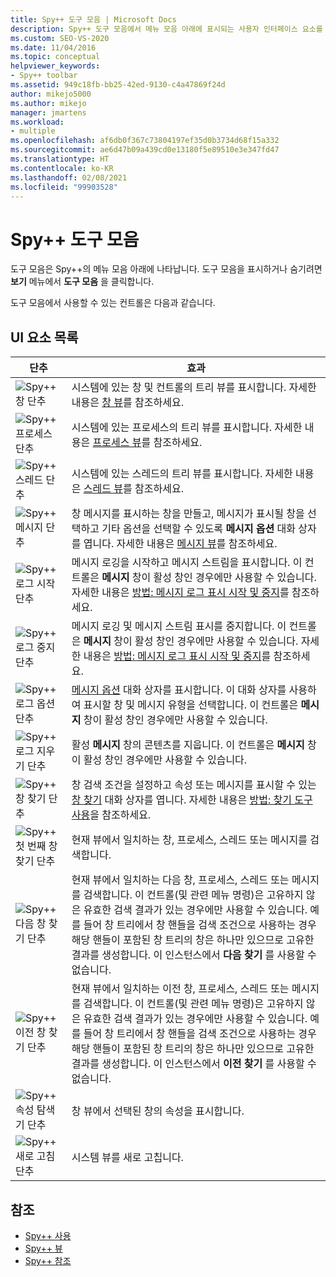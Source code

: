 ```yaml
---
title: Spy++ 도구 모음 | Microsoft Docs
description: Spy++ 도구 모음에서 메뉴 모음 아래에 표시되는 사용자 인터페이스 요소를 이해합니다. 도구 모음을 표시하거나 숨기려면 보기 메뉴에서 도구 모음을 클릭합니다.
ms.custom: SEO-VS-2020
ms.date: 11/04/2016
ms.topic: conceptual
helpviewer_keywords:
- Spy++ toolbar
ms.assetid: 949c18fb-bb25-42ed-9130-c4a47869f24d
author: mikejo5000
ms.author: mikejo
manager: jmartens
ms.workload:
- multiple
ms.openlocfilehash: af6db0f367c73804197ef35d0b3734d68f15a332
ms.sourcegitcommit: ae6d47b09a439cd0e13180f5e89510e3e347fd47
ms.translationtype: HT
ms.contentlocale: ko-KR
ms.lasthandoff: 02/08/2021
ms.locfileid: "99903528"
---
```

# <a name="spy-toolbar"></a>Spy++ 도구 모음
도구 모음은 Spy++의 메뉴 모음 아래에 나타납니다. 도구 모음을 표시하거나 숨기려면 **보기** 메뉴에서 **도구 모음** 을 클릭합니다.

 도구 모음에서 사용할 수 있는 컨트롤은 다음과 같습니다.

## <a name="uielement-list"></a>UI 요소 목록

|단추|효과|
|------------|------------|
|![Spy&#43;&#43; 창 단추](../debugger/media/icon_spy--_windows.gif "Icon_Spy++_Windows")|시스템에 있는 창 및 컨트롤의 트리 뷰를 표시합니다. 자세한 내용은 [창 뷰](../debugger/windows-view.md)를 참조하세요.|
|![Spy&#43;&#43; 프로세스 단추](../debugger/media/icon_spy--_processes.gif "Icon_Spy++_Processes")|시스템에 있는 프로세스의 트리 뷰를 표시합니다. 자세한 내용은 [프로세스 뷰](../debugger/processes-view.md)를 참조하세요.|
|![Spy&#43;&#43; 스레드 단추](../debugger/media/icon_spy--_threads.gif "Icon_Spy++_Threads")|시스템에 있는 스레드의 트리 뷰를 표시합니다. 자세한 내용은 [스레드 뷰](../debugger/threads-view.md)를 참조하세요.|
|![Spy&#43;&#43; 메시지 단추](../debugger/media/icon_spy--_messages.gif "Icon_Spy++_Messages")|창 메시지를 표시하는 창을 만들고, 메시지가 표시될 창을 선택하고 기타 옵션을 선택할 수 있도록 **메시지 옵션** 대화 상자를 엽니다. 자세한 내용은 [메시지 뷰](../debugger/messages-view.md)를 참조하세요.|
|![Spy&#43;&#43; 로그 시작 단추](../debugger/media/icon_spy--_startlog.gif "Icon_Spy++_StartLog")|메시지 로깅을 시작하고 메시지 스트림을 표시합니다. 이 컨트롤은 **메시지** 창이 활성 창인 경우에만 사용할 수 있습니다. 자세한 내용은 [방법: 메시지 로그 표시 시작 및 중지](../debugger/how-to-start-and-stop-the-message-log-display.md)를 참조하세요.|
|![Spy&#43;&#43; 로그 중지 단추](../debugger/media/icon_spy--_stoplog.gif "Icon_Spy++_StopLog")|메시지 로깅 및 메시지 스트림 표시를 중지합니다. 이 컨트롤은 **메시지** 창이 활성 창인 경우에만 사용할 수 있습니다. 자세한 내용은 [방법: 메시지 로그 표시 시작 및 중지](../debugger/how-to-start-and-stop-the-message-log-display.md)를 참조하세요.|
|![Spy&#43;&#43; 로그 옵션 단추](../debugger/media/icon_spy--_logoptions.gif "Icon_Spy++_LogOptions")|[메시지 옵션](../debugger/message-options-dialog-box.md) 대화 상자를 표시합니다. 이 대화 상자를 사용하여 표시할 창 및 메시지 유형을 선택합니다. 이 컨트롤은 **메시지** 창이 활성 창인 경우에만 사용할 수 있습니다.|
|![Spy&#43;&#43; 로그 지우기 단추](../debugger/media/spy--_clearlog.gif "Spy++_ClearLog")|활성 **메시지** 창의 콘텐츠를 지웁니다. 이 컨트롤은 **메시지** 창이 활성 창인 경우에만 사용할 수 있습니다.|
|![Spy&#43;&#43; 창 찾기 단추](../debugger/media/icon_spy--_findwindow.gif "Icon_Spy++_FindWindow")|창 검색 조건을 설정하고 속성 또는 메시지를 표시할 수 있는 [창 찾기](../debugger/find-window-dialog-box.md) 대화 상자를 엽니다. 자세한 내용은 [방법: 찾기 도구 사용](../debugger/how-to-use-the-finder-tool.md)을 참조하세요.|
|![Spy&#43;&#43; 첫 번째 창 찾기 단추](../debugger/media/icon_spy--_window.gif "Icon_Spy++_Window")|현재 뷰에서 일치하는 창, 프로세스, 스레드 또는 메시지를 검색합니다.|
|![Spy&#43;&#43; 다음 창 찾기 단추](../debugger/media/icon_spy--_nextwindow.gif "Icon_Spy++_NextWindow")|현재 뷰에서 일치하는 다음 창, 프로세스, 스레드 또는 메시지를 검색합니다. 이 컨트롤(및 관련 메뉴 명령)은 고유하지 않은 유효한 검색 결과가 있는 경우에만 사용할 수 있습니다. 예를 들어 창 트리에서 창 핸들을 검색 조건으로 사용하는 경우 해당 핸들이 포함된 창 트리의 창은 하나만 있으므로 고유한 결과를 생성합니다. 이 인스턴스에서 **다음 찾기** 를 사용할 수 없습니다.|
|![Spy&#43;&#43; 이전 창 찾기 단추](../debugger/media/icon_spy--_prevwindow.gif "Icon_Spy++_PrevWindow")|현재 뷰에서 일치하는 이전 창, 프로세스, 스레드 또는 메시지를 검색합니다. 이 컨트롤(및 관련 메뉴 명령)은 고유하지 않은 유효한 검색 결과가 있는 경우에만 사용할 수 있습니다. 예를 들어 창 트리에서 창 핸들을 검색 조건으로 사용하는 경우 해당 핸들이 포함된 창 트리의 창은 하나만 있으므로 고유한 결과를 생성합니다. 이 인스턴스에서 **이전 찾기** 를 사용할 수 없습니다.|
|![Spy&#43;&#43; 속성 탐색기 단추](../debugger/media/icon_spy--_propexp.gif "Icon_Spy++_PropExp")|창 뷰에서 선택된 창의 속성을 표시합니다.|
|![Spy&#43;&#43; 새로 고침 단추](../debugger/media/icon_spy--_refresh.gif "Icon_Spy++_Refresh")|시스템 뷰를 새로 고칩니다.|

## <a name="see-also"></a>참조
- [Spy++ 사용](../debugger/using-spy-increment.md)
- [Spy++ 뷰](../debugger/spy-increment-views.md)
- [Spy++ 참조](../debugger/spy-increment-reference.md)